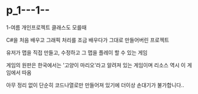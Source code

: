 # p_1---1--
1-여름 개인프로젝트 클래스도 모를때

C#을 처음 배우고 그래픽 처리를 조금 배우다가 그대로 만들어버린 프로젝트

유저가 맵을 직접 만들고, 수정하고 그 맵을 플레이 할 수 있는 게임

게임의 원판은 한국에서는 '고양이 마리오'라고 알려져 있는 게임이며 리소스 역시 이 게임에서 따옴

아무 정리 없이 단순히 코드나열로만 만들어져 있기에 더이상 손대기가 불가합니다..
